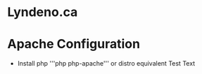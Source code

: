 # Lyndeno.ca

# Apache Configuration
- Install php '''php php-apache''' or distro equivalent
Test Text
